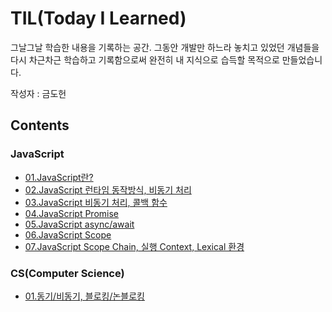 # TIL(Today I Learned)
그날그날 학습한 내용을 기록하는 공간. 그동안 개발만 하느라 놓치고 있었던 개념들을 다시 차근차근 학습하고 기록함으로써 완전히 내 지식으로 습득할 목적으로 만들었습니다.

작성자 : 금도헌

## Contents

### JavaScript
* [01.JavaScript란?](https://github.com/f-lab-edu/TLI/blob/main/JavaScript/01.whatIsJavascript.md)
* [02.JavaScript 런타임 동작방식, 비동기 처리](https://github.com/f-lab-edu/TIL-dhKeum/blob/main/JavaScript/02.JavaScriptRuntime.md)
* [03.JavaScript 비동기 처리, 콜백 함수](https://github.com/f-lab-edu/TIL-dhKeum/blob/main/JavaScript/03.JavaScriptAsynchronous_and_callback.md)
* [04.JavaScript Promise](https://github.com/f-lab-edu/TIL-dhKeum/blob/main/JavaScript/04.JavaScriptPromise.md)
* [05.JavaScript async/await](https://github.com/f-lab-edu/TIL-dhKeum/blob/main/JavaScript/05.JavaScriptAsyncAwait.md)
* [06.JavaScript Scope](https://github.com/f-lab-edu/TIL-dhKeum/blob/main/JavaScript/06.JavaScriptScope.md)
* [07.JavaScript Scope Chain, 실행 Context, Lexical 환경](https://github.com/f-lab-edu/TIL-dhKeum/blob/main/JavaScript/07.JavaScriptScopeChain.md)

### CS(Computer Science)
* [01.동기/비동기, 블로킹/논블로킹](https://github.com/f-lab-edu/TIL-dhKeum/blob/main/CS/01.sync%2Casync%2Cblocking%2Cnon-blocking.md)
